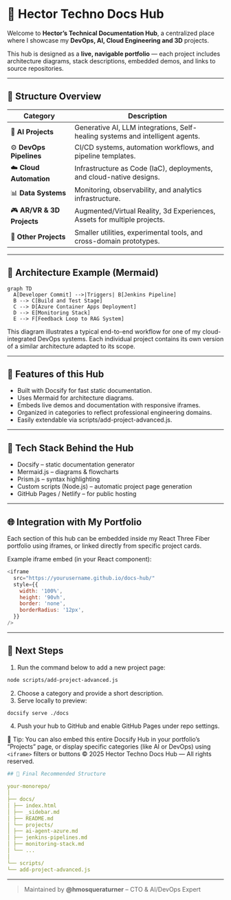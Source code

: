 # 🚀 Hector Techno Docs Hub

Welcome to **Hector’s Technical Documentation Hub**, a centralized place where I showcase my **DevOps, AI, Cloud Engineering and 3D** projects.

This hub is designed as a **live, navigable portfolio** — each project includes architecture diagrams, stack descriptions, embedded demos, and links to source repositories.

---

## 🧩 Structure Overview

| Category | Description |
|-----------|--------------|
| 🤖 **AI Projects** | Generative AI, LLM integrations, Self-healing systems and intelligent agents. |
| ⚙️ **DevOps Pipelines** | CI/CD systems, automation workflows, and pipeline templates. |
| ☁️ **Cloud Automation** | Infrastructure as Code (IaC), deployments, and cloud-native designs. |
| 📊 **Data Systems** | Monitoring, observability, and analytics infrastructure. |
| 🎮 **AR/VR & 3D Projects** | Augmented/Virtual Reality, 3d Experiences, Assets for multiple projects. |
| 🧩 **Other Projects** | Smaller utilities, experimental tools, and cross-domain prototypes. |



---

## 🧱 Architecture Example (Mermaid)

```mermaid
graph TD
  A[Developer Commit] -->|Triggers| B[Jenkins Pipeline]
  B --> C[Build and Test Stage]
  C --> D[Azure Container Apps Deployment]
  D --> E[Monitoring Stack]
  E --> F[Feedback Loop to RAG System]
```
This diagram illustrates a typical end-to-end workflow for one of my cloud-integrated DevOps systems.
Each individual project contains its own version of a similar architecture adapted to its scope.

---

## 🧠 Features of this Hub

- Built with Docsify for fast static documentation.
- Uses Mermaid for architecture diagrams.
- Embeds live demos and documentation with responsive iframes.
- Organized in categories to reflect professional engineering domains.
- Easily extendable via scripts/add-project-advanced.js.

---

## 🧰 Tech Stack Behind the Hub


- Docsify – static documentation generator
- Mermaid.js – diagrams & flowcharts
- Prism.js – syntax highlighting
- Custom scripts (Node.js) – automatic project page generation
- GitHub Pages / Netlify – for public hosting

---

## 🌐 Integration with My Portfolio

Each section of this hub can be embedded inside my React Three Fiber portfolio using iframes, or linked directly from specific project cards.

Example iframe embed (in your React component):


```javascript
<iframe
  src="https://yourusername.github.io/docs-hub/"
  style={{
    width: '100%',
    height: '90vh',
    border: 'none',
    borderRadius: '12px',
  }}
/>

```

---

## 📅 Next Steps
1. Run the command below to add a new project page:
```bash
node scripts/add-project-advanced.js

```
2. Choose a category and provide a short description.
3. Serve locally to preview:
```bash
docsify serve ./docs

```
4. Push your hub to GitHub and enable GitHub Pages under repo settings.


💬 Tip: You can also embed this entire Docsify Hub in your portfolio’s “Projects” page, or display specific categories (like AI or DevOps) using `<iframe>` filters or buttons
© 2025 Hector Techno Docs Hub — All rights reserved.

```yaml
## 📂 Final Recommended Structure

your-monorepo/
│
├── docs/
│ ├── index.html
│ ├── _sidebar.md
│ ├── README.md
│ └── projects/
│ ├── ai-agent-azure.md
│ ├── jenkins-pipelines.md
│ ├── monitoring-stack.md
│ └── ...
│
└── scripts/
└── add-project-advanced.js

```

---


> Maintained by **@hmosqueraturner** – CTO & AI/DevOps Expert
